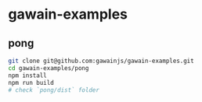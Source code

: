 # gawain-examples

## pong
```sh
git clone git@github.com:gawainjs/gawain-examples.git
cd gawain-examples/pong
npm install
npm run build
# check `pong/dist` folder
```

